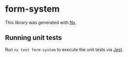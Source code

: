 # form-system

This library was generated with [Nx](https://nx.dev).

## Running unit tests

Run `nx test form-system` to execute the unit tests via [Jest](https://jestjs.io).

